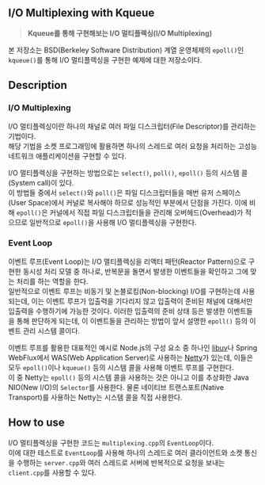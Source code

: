 ## I/O Multiplexing with Kqueue

> **Kqueue를 통해 구현해보는 I/O 멀티플렉싱(I/O Multiplexing)**

본 저장소는 BSD(Berkeley Software Distribution) 계열 운영체제의 `epoll()`인 `kqueue()`를 통해 I/O 멀티플렉싱을 구현한 예제에 대한 저장소이다.<br/>

## Description

### I/O Multiplexing

I/O 멀티플렉싱이란 하나의 채널로 여러 파일 디스크립터(File Descriptor)를 관리하는 기법이다.<br/>
해당 기법을 소켓 프로그래밍에 활용하면 하나의 스레드로 여러 요청을 처리하는 고성능 네트워크 애플리케이션을 구현할 수 있다.

I/O 멀티플렉싱을 구현하는 방법으로는 `select()`, `poll()`, `epoll()` 등의 시스템 콜(System call)이 있다.<br/>
이 방법들 중에서 `select()`와 `poll()`은 파일 디스크립터들을 매번 유저 스페이스(User Space)에서 커널로 복사해야 하므로 성능적인 부분에서 단점을 가진다.
이에 비해 `epoll()`은 커널에서 직접 파일 디스크립터들을 관리해 오버헤드(Overhead)가 적으므로 일반적으로 `epoll()`을 사용해 I/O 멀티플렉싱을 구현한다.

### Event Loop

이벤트 루프(Event Loop)는 I/O 멀티플렉싱을 리액터 패턴(Reactor Pattern)으로 구현한 동시성 처리 모델 중 하나로, 반복문을 돌면서 발생한 이벤트들을 확인하고 그에 맞는 처리를 하는 역할을 한다.<br/>
일반적으로 이벤트 루프는 비동기 및 논블로킹(Non-blocking) I/O를 구현하는데 사용되는데, 이는 이벤트 루프가 입출력을 기다리지 않고 입출력이 준비된 채널에 대해서만 입출력을 수행하기에 가능한 것이다.
이러한 입출력의 준비 상태 등은 발생한 이벤트들을 통해 판단하게 되는데, 이 이벤트들을 관리하는 방법이 앞서 설명한 `epoll()` 등의 이벤트 관리 시스템 콜이다.

이벤트 루프를 활용한 대표적인 예시로 Node.js의 구성 요소 중 하나인 [libuv](https://github.com/libuv/libuv)나 Spring WebFlux에서 WAS(Web Application Server)로 사용하는 [Netty](https://github.com/netty/netty)가 있는데, 이들은 모두 `epoll()`이나 `kqueue()` 등의 시스템 콜을 사용해 이벤트 루프를 구현한다.<br/>
이 중 Netty는 `epoll()` 등의 시스템 콜을 사용하는 것은 아니고 이를 추상화한 Java NIO(New I/O)의 `Selector`를 사용한다.
물론 네이티브 트랜스포트(Native Transport)를 사용하는 Netty는 시스템 콜을 직접 사용한다.

## How to use

I/O 멀티플렉싱을 구현한 코드는 `multiplexing.cpp`의 `EventLoop`이다.<br/>
이에 대한 테스트로 `EventLoop`를 사용해 하나의 스레드로 여러 클라이언트와 소켓 통신을 수행하는 `server.cpp`와 여러 스레드로 서버에 반복적으로 요청을 보내는 `client.cpp`를 사용할 수 있다.
